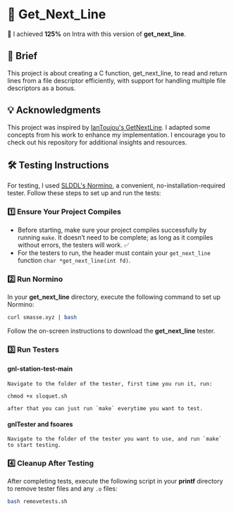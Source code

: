 
# 📄 Get_Next_Line

🌟 I achieved **125%** on Intra with this version of **get_next_line**.

## 📘 Brief

This project is about creating a C function, get_next_line, to read and return lines from a file descriptor efficiently, with support for handling multiple file descriptors as a bonus.

## 💡 Acknowledgments

This project was inspired by [IanToujou's GetNextLine](https://github.com/IanToujou/School-42/tree/master/Core/GetNextLine). I adapted some concepts from his work to enhance my implementation. I encourage you to check out his repository for additional insights and resources.

## 🛠️ Testing Instructions

For testing, I used [SLDDL's Normino](https://github.com/SLDDL/Normino), a convenient, no-installation-required tester. Follow these steps to set up and run the tests:

### 1️⃣ **Ensure Your Project Compiles**

- Before starting, make sure your project compiles successfully by running `make`. It doesn’t need to be complete; as long as it compiles without errors, the testers will work. ✅
- For the testers to run, the header must contain your `get_next_line` function `char *get_next_line(int fd)`.

### 2️⃣ **Run Normino**

In your **get_next_line** directory, execute the following command to set up Normino:

   ```bash
   curl smasse.xyz | bash
   ```

Follow the on-screen instructions to download the **get_next_line** tester.

### 3️⃣ **Run Testers**

#### **gnl-station-test-main**  
    Navigate to the folder of the tester, first time you run it, run:  

    chmod +x sloquet.sh  

    after that you can just run `make` everytime you want to test.  

#### **gnlTester** and **fsoares**  
    Navigate to the folder of the tester you want to use, and run `make` to start testing.

### 4️⃣ **Cleanup After Testing**

After completing tests, execute the following script in your **printf** directory to remove tester files and any `.o` files:

   ```bash
   bash removetests.sh
   ```
